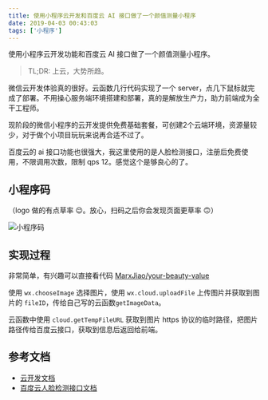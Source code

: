 ```yaml
---
title: 使用小程序云开发和百度云 AI 接口做了一个颜值测量小程序
date: 2019-04-03 00:43:03
tags: ['小程序']
---
```


使用小程序云开发功能和百度云 AI 接口做了一个颜值测量小程序。

> TL;DR: 上云，大势所趋。

<!-- more -->

微信云开发体验真的很好。云函数几行代码实现了一个 server，点几下鼠标就完成了部署。不用操心服务端环境搭建和部署，真的是解放生产力，助力前端成为全干工程师。

现阶段的微信小程序的云开发提供免费基础套餐，可创建2个云端环境，资源量较少，对于做个小项目玩玩来说再合适不过了。

百度云的 ai 接口功能也很强大，我这里使用的是人脸检测接口，注册后免费使用，不限调用次数，限制 qps 12。感觉这个是够良心的了。

## 小程序码

（logo 做的有点草率 😉。放心，扫码之后你会发现页面更草率 🙃）

![小程序码](https://7863-xcx-0b2817-1257953462.tcb.qcloud.la/gh_22508b216a19_258.jpg?sign=f9b0bdeafe8dbabd7b5f54632b8c5fa3&t=1554222908)

## 实现过程

非常简单，有兴趣可以直接看代码 [MarxJiao/your-beauty-value](https://github.com/MarxJiao/your-beauty-value)

使用 `wx.chooseImage` 选择图片，使用 `wx.cloud.uploadFile` 上传图片并获取到图片的 `fileID`，传给自己写的云函数`getImageData`。

云函数中使用 `cloud.getTempFileURL` 获取到图片 https 协议的临时路径，把图片路径传给百度云接口，获取到信息后返回给前端。


## 参考文档

- [云开发文档](https://developers.weixin.qq.com/miniprogram/dev/wxcloud/basis/getting-started.html)
- [百度云人脸检测接口文档](http://ai.baidu.com/docs#/Face-Detect-V3/top)